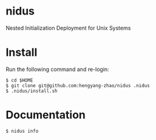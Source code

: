 # nidus
Nested Initialization Deployment for Unix Systems

# Install
Run the following command and re-login:

    $ cd $HOME
    $ git clone git@github.com:hengyang-zhao/nidus .nidus
    $ .nidus/install.sh

# Documentation

    $ nidus info
